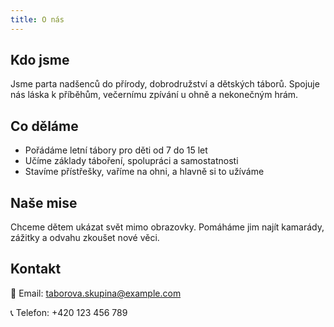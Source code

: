 ```yaml
---
title: O nás
---
```


## Kdo jsme

Jsme parta nadšenců do přírody, dobrodružství a dětských táborů. Spojuje nás láska k příběhům, večernímu zpívání u ohně a nekonečným hrám.

## Co děláme

- Pořádáme letní tábory pro děti od 7 do 15 let
- Učíme základy táboření, spolupráci a samostatnosti
- Stavíme přístřešky, vaříme na ohni, a hlavně si to užíváme

## Naše mise

Chceme dětem ukázat svět mimo obrazovky. Pomáháme jim najít kamarády, zážitky a odvahu zkoušet nové věci.

## Kontakt

📧 Email: taborova.skupina@example.com

📞 Telefon: +420 123 456 789
